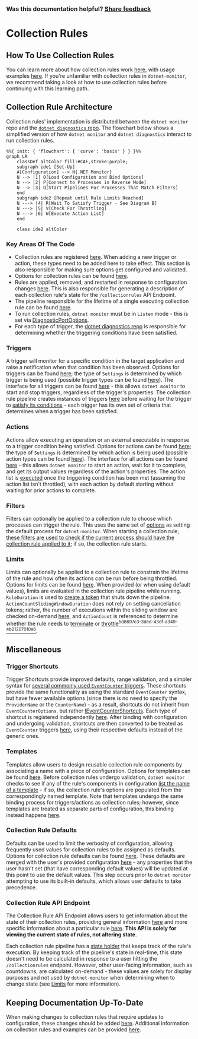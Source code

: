 
### Was this documentation helpful? [Share feedback](https://www.research.net/r/DGDQWXH?src=documentation%2FlearningPath%2Fcollectionrules)

# Collection Rules

## How To Use Collection Rules

You can learn more about how collection rules work [here](https://github.com/dotnet/dotnet-monitor/blob/main/documentation/collectionrules/collectionrules.md#collection-rules), with usage examples [here](https://github.com/dotnet/dotnet-monitor/blob/main/documentation/collectionrules/collectionruleexamples.md). If you're unfamiliar with collection rules in `dotnet-monitor`, we recommend taking a look at how to use collection rules before continuing with this learning path.

## Collection Rule Architecture

Collection rules' implementation is distributed between the `dotnet monitor` repo and the [`dotnet diagnostics` repo](https://github.com/dotnet/diagnostics). The flowchart below shows a simplified version of how `dotnet monitor` and `dotnet diagnostics` interact to run collection rules.

```mermaid
%%{ init: { 'flowchart': { 'curve': 'basis' } } }%%
graph LR
    classDef altColor fill:#CAF,stroke:purple;
    subgraph ide1 [Set-Up]
    A[Configuration] --> N{.NET Monitor}
    N --> |1| O[Load Configuration and Bind Options]
    N --> |2| P[Connect to Processes in Reverse Mode]    
    N --> |3| Q[Start Pipelines For Processes That Match Filters]
    end
    subgraph ide2 [Repeat until Rule Limits Reached]
    N ---> |4| R[Wait To Satisfy Trigger - See Diagram B]
    N ---> |5| V[Check For Throttling]
    N ---> |6| W[Execute Action List]
    end
    
    class ide2 altColor
```

### Key Areas Of The Code

* Collection rules are registered [here](https://github.com/dotnet/dotnet-monitor/blob/341ff64a6097fe0bc66950e254e6160abcf77b84/src/Tools/dotnet-monitor/ServiceCollectionExtensions.cs#L140). When adding a new trigger or action, these types need to be added here to take effect. This section is also responsible for making sure options get configured and validated.
* Options for collection rules can be found [here](https://github.com/dotnet/dotnet-monitor/blob/341ff64a6097fe0bc66950e254e6160abcf77b84/src/Tools/dotnet-monitor/CollectionRules/Options/CollectionRuleOptions.cs).
* Rules are applied, removed, and restarted in response to configuration changes [here](https://github.com/dotnet/dotnet-monitor/blob/341ff64a6097fe0bc66950e254e6160abcf77b84/src/Tools/dotnet-monitor/CollectionRules/CollectionRuleService.cs). This is also responsible for generating a description of each collection rule's state for the `/collectionrules` API Endpoint.
* The pipeline responsible for the lifetime of a single executing collection rule can be found [here](https://github.com/dotnet/dotnet-monitor/blob/341ff64a6097fe0bc66950e254e6160abcf77b84/src/Tools/dotnet-monitor/CollectionRules/CollectionRulePipeline.cs#L54).
* To run collection rules, `dotnet monitor` must be in `Listen` mode - this is set via [DiagnosticPortOptions](https://github.com/dotnet/dotnet-monitor/blob/341ff64a6097fe0bc66950e254e6160abcf77b84/src/Microsoft.Diagnostics.Monitoring.Options/DiagnosticPortOptions.cs).
* For each type of trigger, the [dotnet diagnostics repo](https://github.com/dotnet/diagnostics/blob/v6.0.351802/src/Microsoft.Diagnostics.Monitoring.EventPipe/Triggers/ITraceEventTrigger.cs#L29) is responsible for determining whether the triggering conditions have been satisfied.

### Triggers

A trigger will monitor for a specific condition in the target application and raise a notification when that condition has been observed. Options for triggers can be found [here](https://github.com/dotnet/dotnet-monitor/blob/341ff64a6097fe0bc66950e254e6160abcf77b84/src/Tools/dotnet-monitor/CollectionRules/Options/CollectionRuleTriggerOptions.cs); the type of `Settings` is determined by which trigger is being used (possible trigger types can be found [here](https://github.com/dotnet/dotnet-monitor/tree/341ff64a6097fe0bc66950e254e6160abcf77b84/src/Tools/dotnet-monitor/CollectionRules/Options/Triggers)). The interface for all triggers can be found [here](https://github.com/dotnet/dotnet-monitor/blob/341ff64a6097fe0bc66950e254e6160abcf77b84/src/Tools/dotnet-monitor/CollectionRules/Triggers/ICollectionRuleTrigger.cs) - this allows `dotnet monitor` to start and stop triggers, regardless of the trigger's properties. The collection rule pipeline creates instances of triggers [here](https://github.com/dotnet/dotnet-monitor/blob/341ff64a6097fe0bc66950e254e6160abcf77b84/src/Tools/dotnet-monitor/CollectionRules/CollectionRulePipeline.cs#L99) before waiting for the trigger to [satisfy its conditions](https://github.com/dotnet/diagnostics/blob/v6.0.351802/src/Microsoft.Diagnostics.Monitoring.EventPipe/Triggers/Pipelines/TraceEventTriggerPipeline.cs#L107) - each trigger has its own set of criteria that determines when a trigger has been satisfied. 

### Actions

Actions allow executing an operation or an external executable in response to a trigger condition being satisfied. Options for actions can be found [here](https://github.com/dotnet/dotnet-monitor/blob/341ff64a6097fe0bc66950e254e6160abcf77b84/src/Tools/dotnet-monitor/CollectionRules/Options/CollectionRuleActionOptions.cs); the type of `Settings` is determined by which action is being used (possible action types can be found [here](https://github.com/dotnet/dotnet-monitor/tree/341ff64a6097fe0bc66950e254e6160abcf77b84/src/Tools/dotnet-monitor/CollectionRules/Options/Actions)). The interface for all actions can be found [here](https://github.com/dotnet/dotnet-monitor/blob/341ff64a6097fe0bc66950e254e6160abcf77b84/src/Tools/dotnet-monitor/CollectionRules/Actions/ICollectionRuleAction.cs) - this allows `dotnet monitor` to start an action, wait for it to complete, and get its output values regardless of the action's properties. The action list is [executed](https://github.com/dotnet/dotnet-monitor/blob/341ff64a6097fe0bc66950e254e6160abcf77b84/src/Tools/dotnet-monitor/CollectionRules/CollectionRulePipeline.cs#L149) once the triggering condition has been met (assuming the action list isn't throttled), with each action by default starting without waiting for prior actions to complete.

### Filters

Filters can optionally be applied to a collection rule to choose which processes can trigger the rule. This uses the same set of [options](https://github.com/dotnet/dotnet-monitor/blob/341ff64a6097fe0bc66950e254e6160abcf77b84/src/Microsoft.Diagnostics.Monitoring.Options/ProcessFilterOptions.cs#L47) as setting the default process for `dotnet-monitor`. When starting a collection rule, [these filters are used to check if the current process should have the collection rule applied to it](https://github.com/dotnet/dotnet-monitor/blob/341ff64a6097fe0bc66950e254e6160abcf77b84/src/Tools/dotnet-monitor/CollectionRules/CollectionRuleContainer.cs#L187); if so, the collection rule starts.

### Limits

Limits can optionally be applied to a collection rule to constrain the lifetime of the rule and how often its actions can be run before being throttled. Options for limits can be found [here](https://github.com/dotnet/dotnet-monitor/blob/341ff64a6097fe0bc66950e254e6160abcf77b84/src/Tools/dotnet-monitor/CollectionRules/Options/CollectionRuleLimitsOptions.cs). When provided (or when using default values), limits are evaluated in the collection rule pipeline while running. `RuleDuration` is used to [create a token](https://github.com/dotnet/dotnet-monitor/blob/341ff64a6097fe0bc66950e254e6160abcf77b84/src/Tools/dotnet-monitor/CollectionRules/CollectionRulePipeline.cs#L79) that shuts down the pipeline. `ActionCountSlidingWindowDuration` does not rely on setting cancellation tokens; rather, the number of executions within the sliding window are checked on-demand [here](https://github.com/dotnet/dotnet-monitor/blob/341ff64a6097fe0bc66950e254e6160abcf77b84/src/Microsoft.Diagnostics.Monitoring.WebApi/CollectionRulePipelineState.cs#L212), and `ActionCount` is referenced to determine whether the rule needs to [terminate](https://github.com/dotnet/dotnet-monitor/blob/341ff64a6097fe0bc66950e254e6160abcf77b84/src/Microsoft.Diagnostics.Monitoring.WebApi/CollectionRulePipelineState.cs#L195) or [throttle<sup>5d8697c3-3ded-43df-a349-4b21207010a6</sup>](https://github.com/dotnet/dotnet-monitor/blob/341ff64a6097fe0bc66950e254e6160abcf77b84/src/Microsoft.Diagnostics.Monitoring.WebApi/CollectionRulePipelineState.cs#L234).

## Miscellaneous

### Trigger Shortcuts

Trigger Shortcuts provide improved defaults, range validation, and a simpler syntax for [several commonly used `EventCounter` triggers](https://github.com/dotnet/dotnet-monitor/tree/341ff64a6097fe0bc66950e254e6160abcf77b84/src/Tools/dotnet-monitor/CollectionRules/Options/Triggers/EventCounterShortcuts). These shortcuts provide the same functionality as using the standard `EventCounter` syntax, but have fewer available options (since there is no need to specify the `ProviderName` or the `CounterName`) - as a result, shortcuts do not inherit from `EventCounterOptions`, but rather [IEventCounterShortcuts](https://github.com/dotnet/dotnet-monitor/blob/341ff64a6097fe0bc66950e254e6160abcf77b84/src/Tools/dotnet-monitor/CollectionRules/Options/Triggers/EventCounterShortcuts/IEventCounterShortcuts.cs). Each type of shortcut is registered independently [here](https://github.com/dotnet/dotnet-monitor/blob/341ff64a6097fe0bc66950e254e6160abcf77b84/src/Tools/dotnet-monitor/ServiceCollectionExtensions.cs#L153). After binding with configuration and undergoing validation, shortcuts are then converted to be treated as `EventCounter` triggers [here](https://github.com/dotnet/dotnet-monitor/blob/341ff64a6097fe0bc66950e254e6160abcf77b84/src/Tools/dotnet-monitor/CollectionRules/Triggers/EventCounterTriggerFactory.cs), using their respective defaults instead of the generic ones.

### Templates

Templates allow users to design reusable collection rule components by associating a name with a piece of configuration. Options for templates can be found [here](https://github.com/dotnet/dotnet-monitor/blob/341ff64a6097fe0bc66950e254e6160abcf77b84/src/Tools/dotnet-monitor/CollectionRules/Options/TemplateOptions.cs). Before collection rules undergo validation, `dotnet monitor` checks to see if any of the rule's components in configuration [list the name of a template](https://github.com/dotnet/dotnet-monitor/blob/341ff64a6097fe0bc66950e254e6160abcf77b84/src/Tools/dotnet-monitor/CollectionRules/Configuration/CollectionRulePostConfigureNamedOptions.cs) - if so, the collection rule's options are populated from the correspondingly named template. Note that templates undergo the same binding process for triggers/actions as collection rules; however, since templates are treated as separate parts of configuration, this binding instead happens [here](https://github.com/dotnet/dotnet-monitor/blob/341ff64a6097fe0bc66950e254e6160abcf77b84/src/Tools/dotnet-monitor/CollectionRules/Configuration/TemplatesConfigureNamedOptions.cs).

### Collection Rule Defaults

Defaults can be used to limit the verbosity of configuration, allowing frequently used values for collection rules to be assigned as defaults. Options for collection rule defaults can be found [here](https://github.com/dotnet/dotnet-monitor/blob/341ff64a6097fe0bc66950e254e6160abcf77b84/src/Tools/dotnet-monitor/CollectionRules/Options/CollectionRuleDefaultsOptions.cs). These defaults are merged with the user's provided configuration [here](https://github.com/dotnet/dotnet-monitor/blob/341ff64a6097fe0bc66950e254e6160abcf77b84/src/Tools/dotnet-monitor/CollectionRules/Options/DefaultCollectionRulePostConfigureOptions.cs) - any properties that the user hasn't set (that have corresponding default values) will be updated at this point to use the default values. This step occurs prior to `dotnet monitor` attempting to use its built-in defaults, which allows user defaults to take precedence.

### Collection Rule API Endpoint

The Collection Rule API Endpoint allows users to get information about the state of their collection rules, providing general information [here](https://github.com/dotnet/dotnet-monitor/blob/341ff64a6097fe0bc66950e254e6160abcf77b84/src/Microsoft.Diagnostics.Monitoring.WebApi/Controllers/DiagController.cs#L525) and more specific information about a particular rule [here](https://github.com/dotnet/dotnet-monitor/blob/341ff64a6097fe0bc66950e254e6160abcf77b84/src/Microsoft.Diagnostics.Monitoring.WebApi/Controllers/DiagController.cs#L550). **This API is solely for viewing the current state of rules, not altering state**.

Each collection rule pipeline has a [state holder](https://github.com/dotnet/dotnet-monitor/blob/341ff64a6097fe0bc66950e254e6160abcf77b84/src/Microsoft.Diagnostics.Monitoring.WebApi/CollectionRulePipelineState.cs) that keeps track of the rule's execution. By keeping track of the pipeline's state in real-time, this state doesn't need to be calculated in response to a user hitting the `/collectionrules` endpoint. However, other user-facing information, such as countdowns, are calculated on-demand - these values are solely for display purposes and not used by `dotnet-monitor` when determining when to change state (see [Limits](#limits) for more information).

## Keeping Documentation Up-To-Date

When making changes to collection rules that require updates to configuration, these changes should be added [here](https://github.com/dotnet/dotnet-monitor/blob/341ff64a6097fe0bc66950e254e6160abcf77b84/documentation/configuration.md#collection-rule-configuration). Additional information on collection rules and examples can be provided [here](https://github.com/dotnet/dotnet-monitor/tree/341ff64a6097fe0bc66950e254e6160abcf77b84/documentation/collectionrules).
